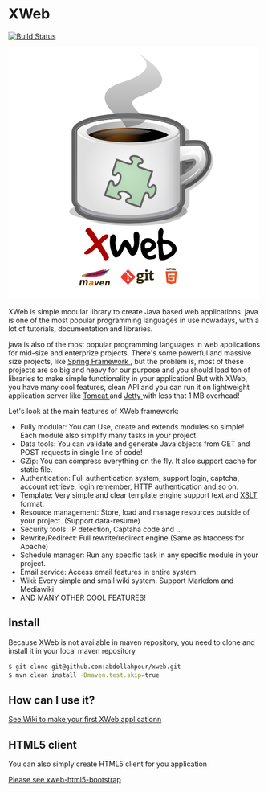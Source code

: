 # XWeb

[![Build Status](https://api.travis-ci.org/abdollahpour/xweb.svg)](https://travis-ci.org/abdollahpour/xweb)

![XWeb](logo.png "XWeb project")

XWeb is simple modular library to create Java based web applications. java is one of the most popular programming languages in use nowadays, with a lot of tutorials, documentation and libraries.

java is also of the most popular programming languages in web applications for mid-size and enterprize projects. There's some powerful and massive size projects, like [Spring Framework ](projects.spring.io/spring-framework), but the problem is, most of these projects are so big and heavy for our purpose and you should load ton of libraries to make simple functionality in your application! But with XWeb, you have many cool features, clean API and you can run it on lightweight application server like [Tomcat ](tomcat.apache.org) and [Jetty ](http://www.eclipse.org/jetty) with less that 1 MB overhead!

Let's look at the main features of XWeb framework:

* Fully modular: You can Use, create and extends modules so simple! Each module also simplify many tasks in your project.
* Data tools: You can validate and generate Java objects from GET and POST requests in single line of code!
* GZip: You can compress everything on the fly. It also support cache for static file.
* Authentication: Full authentication system, support login, captcha, account retrieve, login remember, HTTP authentication and so on.
* Template: Very simple and clear template engine support text and [XSLT](http://en.wikipedia.org/wiki/XSLT) format.
* Resource management: Store, load and manage resources outside of your project. (Support data-resume)
* Security tools: IP detection, Captaha code and ...
* Rewrite/Redirect: Full rewrite/redirect engine (Same as htaccess for Apache)
* Schedule manager: Run any specific task in any specific module in your project.
* Email service: Access email features in entire system.
* Wiki: Every simple and small wiki system. Support Markdom and Mediawiki
* AND MANY OTHER COOL FEATURES!

## Install
Because XWeb is not available in maven repository, you need to clone and install it in your local maven repository
```bash
$ git clone git@github.com:abdollahpour/xweb.git
$ mvn clean install -Dmaven.test.skip=true
```

## How can I use it?
[See Wiki to make your first XWeb applicationn](https://github.com/abdollahpour/xweb/wiki)

## HTML5 client
You can also simply create HTML5 client for you application

[Please see xweb-html5-bootstrap](https://github.com/abdollahpour/xweb-html5-bootstrap)
